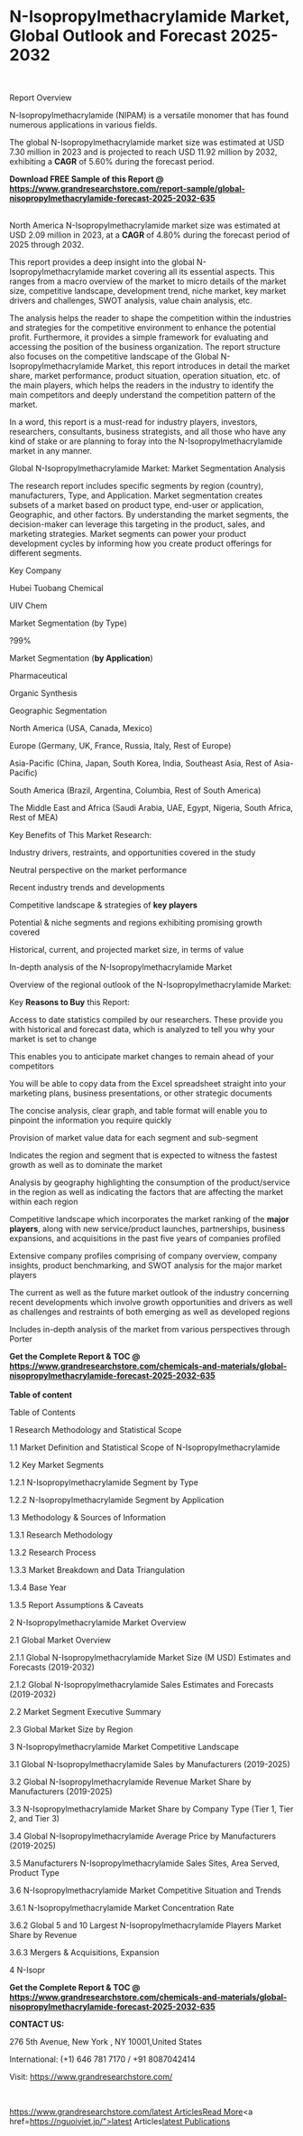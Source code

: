<h1>N-Isopropylmethacrylamide Market, Global Outlook and Forecast 2025-2032</h1><br/><p>Report Overview</p><p>N-Isopropylmethacrylamide (NIPAM) is a versatile monomer that has found numerous applications in various fields.</p><p>The global N-Isopropylmethacrylamide market size was estimated at USD 7.30 million in 2023 and is projected to reach USD 11.92 million by 2032, exhibiting a <strong>CAGR</strong> of 5.60% during the forecast period.</p><div><b>Download FREE Sample of this Report @ <a href="https://www.grandresearchstore.com/report-sample/global-nisopropylmethacrylamide-forecast-2025-2032-635">https://www.grandresearchstore.com/report-sample/global-nisopropylmethacrylamide-forecast-2025-2032-635</a></b></div><br><p>North America N-Isopropylmethacrylamide market size was estimated at USD 2.09 million in 2023, at a <strong>CAGR</strong> of 4.80% during the forecast period of 2025 through 2032.</p><p>This report provides a deep insight into the global N-Isopropylmethacrylamide market covering all its essential aspects. This ranges from a macro overview of the market to micro details of the market size, competitive landscape, development trend, niche market, key market drivers and challenges, SWOT analysis, value chain analysis, etc.</p><p>The analysis helps the reader to shape the competition within the industries and strategies for the competitive environment to enhance the potential profit. Furthermore, it provides a simple framework for evaluating and accessing the position of the business organization. The report structure also focuses on the competitive landscape of the Global N-Isopropylmethacrylamide Market, this report introduces in detail the market share, market performance, product situation, operation situation, etc. of the main players, which helps the readers in the industry to identify the main competitors and deeply understand the competition pattern of the market.</p><p>In a word, this report is a must-read for industry players, investors, researchers, consultants, business strategists, and all those who have any kind of stake or are planning to foray into the N-Isopropylmethacrylamide market in any manner.</p><p>Global N-Isopropylmethacrylamide Market: Market Segmentation Analysis</p><p>The research report includes specific segments by region (country), manufacturers, Type, and Application. Market segmentation creates subsets of a market based on product type, end-user or application, Geographic, and other factors. By understanding the market segments, the decision-maker can leverage this targeting in the product, sales, and marketing strategies. Market segments can power your product development cycles by informing how you create product offerings for different segments.</p><p>Key Company</p><p>Hubei Tuobang Chemical</p><p>UIV Chem</p><p>Market Segmentation (by Type)</p><p>?99%</p><p>Market Segmentation (<strong>by Application</strong>)</p><p>Pharmaceutical</p><p>Organic Synthesis</p><p>Geographic Segmentation</p><p>North America (USA, Canada, Mexico)</p><p>Europe (Germany, UK, France, Russia, Italy, Rest of Europe)</p><p>Asia-Pacific (China, Japan, South Korea, India, Southeast Asia, Rest of Asia-Pacific)</p><p>South America (Brazil, Argentina, Columbia, Rest of South America)</p><p>The Middle East and Africa (Saudi Arabia, UAE, Egypt, Nigeria, South Africa, Rest of MEA)</p><p>Key Benefits of This Market Research:</p><p>Industry drivers, restraints, and opportunities covered in the study</p><p>Neutral perspective on the market performance</p><p>Recent industry trends and developments</p><p>Competitive landscape & strategies of <strong>key players</strong></p><p>Potential & niche segments and regions exhibiting promising growth covered</p><p>Historical, current, and projected market size, in terms of value</p><p>In-depth analysis of the N-Isopropylmethacrylamide Market</p><p>Overview of the regional outlook of the N-Isopropylmethacrylamide Market:</p><p>Key <strong>Reasons to Buy</strong> this Report:</p><p>Access to date statistics compiled by our researchers. These provide you with historical and forecast data, which is analyzed to tell you why your market is set to change</p><p>This enables you to anticipate market changes to remain ahead of your competitors</p><p>You will be able to copy data from the Excel spreadsheet straight into your marketing plans, business presentations, or other strategic documents</p><p>The concise analysis, clear graph, and table format will enable you to pinpoint the information you require quickly</p><p>Provision of market value data for each segment and sub-segment</p><p>Indicates the region and segment that is expected to witness the fastest growth as well as to dominate the market</p><p>Analysis by geography highlighting the consumption of the product/service in the region as well as indicating the factors that are affecting the market within each region</p><p>Competitive landscape which incorporates the market ranking of the <strong>major players</strong>, along with new service/product launches, partnerships, business expansions, and acquisitions in the past five years of companies profiled</p><p>Extensive company profiles comprising of company overview, company insights, product benchmarking, and SWOT analysis for the major market players</p><p>The current as well as the future market outlook of the industry concerning recent developments which involve growth opportunities and drivers as well as challenges and restraints of both emerging as well as developed regions</p><p>Includes in-depth analysis of the market from various perspectives through Porter</p><div><b>Get the Complete Report & TOC @ <a href="https://www.grandresearchstore.com/chemicals-and-materials/global-nisopropylmethacrylamide-forecast-2025-2032-635">https://www.grandresearchstore.com/chemicals-and-materials/global-nisopropylmethacrylamide-forecast-2025-2032-635</a></b></div><br><b>Table of content</b><p>Table of Contents<br />
 
 1 Research Methodology and Statistical Scope<br />
 
 1.1 Market Definition and Statistical Scope of N-Isopropylmethacrylamide<br />
 
 1.2 Key Market Segments<br />
 
 1.2.1 N-Isopropylmethacrylamide Segment by Type<br />
 
 1.2.2 N-Isopropylmethacrylamide Segment by Application<br />
 
 1.3 Methodology & Sources of Information<br />
 
 1.3.1 Research Methodology<br />
 
 1.3.2 Research Process<br />
 
 1.3.3 Market Breakdown and Data Triangulation<br />
 
 1.3.4 Base Year<br />
 
 1.3.5 Report Assumptions & Caveats<br />
 
 2 N-Isopropylmethacrylamide Market Overview<br />
 
 2.1 Global Market Overview<br />
 
 2.1.1 Global N-Isopropylmethacrylamide Market Size (M USD) Estimates and Forecasts (2019-2032)<br />
 
 2.1.2 Global N-Isopropylmethacrylamide Sales Estimates and Forecasts (2019-2032)<br />
 
 2.2 Market Segment Executive Summary<br />
 
 2.3 Global Market Size by Region<br />
 
 3 N-Isopropylmethacrylamide Market Competitive Landscape<br />
 
 3.1 Global N-Isopropylmethacrylamide Sales by Manufacturers (2019-2025)<br />
 
 3.2 Global N-Isopropylmethacrylamide Revenue Market Share by Manufacturers (2019-2025)<br />
 
 3.3 N-Isopropylmethacrylamide Market Share by Company Type (Tier 1, Tier 2, and Tier 3)<br />
 
 3.4 Global N-Isopropylmethacrylamide Average Price by Manufacturers (2019-2025)<br />
 
 3.5 Manufacturers N-Isopropylmethacrylamide Sales Sites, Area Served, Product Type<br />
 
 3.6 N-Isopropylmethacrylamide Market Competitive Situation and Trends<br />
 
 3.6.1 N-Isopropylmethacrylamide Market Concentration Rate<br />
 
 3.6.2 Global 5 and 10 Largest N-Isopropylmethacrylamide Players Market Share by Revenue<br />
 
 3.6.3 Mergers & Acquisitions, Expansion<br />
 
 4 N-Isopr<br><div><b>Get the Complete Report & TOC @ <a href="https://www.grandresearchstore.com/chemicals-and-materials/global-nisopropylmethacrylamide-forecast-2025-2032-635">https://www.grandresearchstore.com/chemicals-and-materials/global-nisopropylmethacrylamide-forecast-2025-2032-635</a></b></div></p>
 
 <b>CONTACT US:</b><br>
 
 276 5th Avenue, New York , NY 10001,United States<br>
 
 International: (+1) 646 781 7170 / +91 8087042414<br>
 
 Visit: <a href="https://www.grandresearchstore.com/">https://www.grandresearchstore.com/</a>
 
 <br>
 
 <a href="https://gyeongbokgung.com">https://www.grandresearchstore.com/</a><a href="https://hallyeomaritime.com">latest Articles</a><a href="https://jingwansa.com">Read More</a><a href=https://nguoiviet.jp/">latest Articles</a><a href="https://www.intelmarketresearch.com/">latest Publications</a>